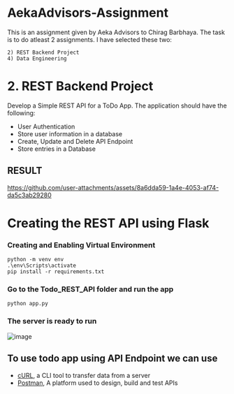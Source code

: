 # AekaAdvisors-Assignment
This is an assignment given by Aeka Advisors to Chirag Barbhaya. The task is to do atleast 2 assignments.
I have selected these two:
```
2) REST Backend Project
4) Data Engineering
```
# 2. REST Backend Project
Develop a Simple REST API for a ToDo App. The application should have the following:
- User Authentication
- Store user information in a database
- Create, Update and Delete API Endpoint
- Store entries in a Database


## RESULT
https://github.com/user-attachments/assets/8a6dda59-1a4e-4053-af74-da5c3ab29280


# Creating the REST API using Flask
### Creating and Enabling Virtual Environment
```
python -m venv env
.\env\Scripts\activate
pip install -r requirements.txt
```
### Go to the Todo_REST_API folder and run the app
```
python app.py
```
### The server is ready to run
![image](https://github.com/user-attachments/assets/93bedf7e-4c8c-40ae-a7f0-6d8c1fda6f7d)

## To use todo app using API Endpoint we can use
- [cURL](https://github.com/curl/curl/blob/master/docs/MANUAL.md), a CLI tool to transfer data from a server
- [Postman](https://www.postman.com/downloads/), A platform used to design, build and test APIs



  
